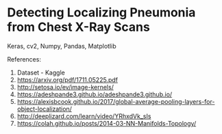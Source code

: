 # Detecting Localizing Pneumonia from Chest X-Ray Scans
Keras, cv2, Numpy, Pandas, Matplotlib

References:
1) Dataset - Kaggle
2) https://arxiv.org/pdf/1711.05225.pdf
3) http://setosa.io/ev/image-kernels/
4) https://adeshpande3.github.io/adeshpande3.github.io/
5) https://alexisbcook.github.io/2017/global-average-pooling-layers-for-object-localization/
6) http://deeplizard.com/learn/video/YRhxdVk_sIs
7) https://colah.github.io/posts/2014-03-NN-Manifolds-Topology/
